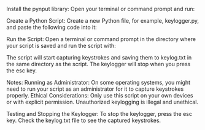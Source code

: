 Install the pynput library: Open your terminal or command prompt and run:

Create a Python Script: Create a new Python file, for example, keylogger.py, and paste the following code into it:

Run the Script: Open a terminal or command prompt in the directory where your script is saved and run the script with:

The script will start capturing keystrokes and saving them to keylog.txt in the same directory as the script. The keylogger will stop when you press the esc key.

Notes: Running as Administrator: On some operating systems, you might need to run your script as an administrator for it to capture keystrokes properly. Ethical Considerations: Only use this script on your own devices or with explicit permission. Unauthorized keylogging is illegal and unethical.

Testing and Stopping the Keylogger: To stop the keylogger, press the esc key. Check the keylog.txt file to see the captured keystrokes.
